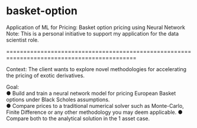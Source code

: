 # basket-option

Application of ML for Pricing: Basket option pricing using Neural Network
Note: This is a personal initiative to support my application for the data scientist role.

============================================================================================

Context: The client wants to explore novel methodologies for accelerating the pricing of exotic derivatives.  

Goal:  
● Build and train a neural network model for pricing European Basket options under Black Scholes assumptions.  
● Compare prices to a traditional numerical solver such as Monte-Carlo, Finite Difference or any other methodology you may deem applicable. 
● Compare both to the analytical solution in the 1 asset case.
